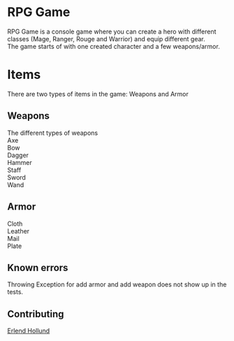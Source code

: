 # RPG Game

RPG Game is a console game where you can create a hero with different classes (Mage, Ranger, Rouge and Warrior) and equip different gear.  
The game starts of with one created character and a few weapons/armor.

# Items
There are two types of items in the game: Weapons and Armor

## Weapons
The different types of weapons  
  Axe  
  Bow   
  Dagger  
  Hammer  
  Staff  
  Sword  
  Wand  
  
## Armor  
  Cloth  
  Leather  
  Mail  
  Plate  


## Known errors
Throwing Exception for add armor and add weapon does not show up in the tests.


## Contributing
[Erlend Hollund](https://github.com/holdude)

